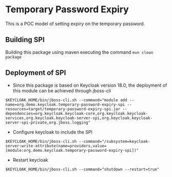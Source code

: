 # Temporary Password Expiry
This is a POC model of setting expiry on the temporary password. 

## Building SPI
Building this package using maven executing the command ``mvn clean package``

## Deployment of SPI
- Since this package is based on Keycloak version 18.0, the deployment of this module can be achieved through jboss-cli
```commandline
$KEYCLOAK_HOME/bin/jboss-cli.sh --command="module add --name=org.demo.keycloak.temporary-password-expiry-spi --resources=target/temporary-password-expiry-spi.jar --dependencies=org.keycloak.keycloak-core,org.keycloak.keycloak-services,org.keycloak.keycloak-server-spi,org.keycloak.keycloak-server-spi-private,org.jboss.logging"
```
- Configure keycloak to include the SPI
```commandline
$KEYCLOAK_HOME/bin/jboss-cli.sh --command="/subsystem=keycloak-server:write-attribute(name=providers,value=[module:org.demo.keycloak.temporary-password-expiry-spi])"
```
- Restart keycloak
```commandline
$KEYCLOAK_HOME/bin/jboss-cli.sh --command="shutdown --restart=true"
```